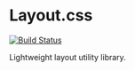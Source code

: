 # Layout.css
[![Build Status](https://travis-ci.org/sunya9/layout.css.svg?branch=master)](https://travis-ci.org/sunya9/layout.css)

Lightweight layout utility library.
